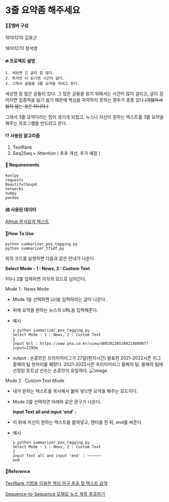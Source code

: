 # 3줄 요약좀 해주세요

#### 🧑‍💻멤버 구성

18101210 김효근

18101270 정석영

#### 🔥 프로젝트 설명

```
1. 세상엔 긴 글이 참 많다.
2. 하지만 다 읽기엔 시간이 없다.
3. 그래서 글들을 3줄 요약을 하려고 한다.
```

 세상엔 참 많은 글들이 있다. 그 많은 글들을 읽기 위해서는 시간이 많이 걸리고, 글이 길어지면 집중력을 잃기 쉽기 때문에 핵심을 파악하지 못하는 경우가 종종 있다.~~(귀찮아서 읽지 않는 것은 아니다.)~~

그래서 3줄 요약이라는 밈이 생기게 되었고, 뉴스나 자신이 원하는 텍스트를 3줄 요약을 해주는 프로그램을 만드려고 한다.

#### ⁉️ 사용된 알고리즘

1. TextRank
2. Seq2Seq + Attention ( 추후 개선, 추가 예정 )

#### 🧾 Requirements

```
konlpy
requests
BeautifulSoup4
networkx
numpy
pandas
```

#### ㏈ 사용된 데이터

[AIHub 문서요약 텍스트](https://aihub.or.kr/aidata/8054)

#### 🦻How To Use

```
python summarizer_pos_tagging.py
python summarizer_tfidf.py
```

위의 코드를 실행하면 다음과 같은 안내가 나온다.

**Select Mode - 1 : News, 2 : Custom Text**

1이나 2를 입력하면 각각의 모드로 넘어간다.



Mode 1 : News Mode

- Mode 1을 선택하면 Url을 입력하라는 글이 나온다.

- 뒤에 요약을 원하는 뉴스의 URL을 입력해준다.

- 예시

  ```
  ❯ python summarizer_pos_tagging.py
  Select Mode - 1 : News, 2 : Custom Text
  1
  Input Url : https://www.yna.co.kr/view/AKR20220528021400007?input=1195m
  ```

- output :  손흥민은 프리미어리그가 27일(현지시간) 발표한 2021-2022시즌 리그 올해의 팀 한자리를 꿰찼다. 2021-2022시즌 프리미어리그 올해의 팀.  올해의 팀에 선정된 토트넘 선수는 손흥민이 유일하다.
![image](https://user-images.githubusercontent.com/59858440/170812570-2cc54809-394d-4910-b55d-830006e3735e.png)

Mode 2 : Custom Text Mode

- 내가 원하는 텍스트를 복사해서 붙여 넣으면 요약을 해주는 모드이다.

- Mode 2를 선택하면 아래와 같은 문구가 나온다.

  **Input Text all and input 'end' :**

- 이 뒤에 자신이 원하는 텍스트를 붙여넣고, 엔터를 친 뒤, end를 써준다.

- 예시

  ``` 
  ❯ python summarizer_pos_tagging.py                                                                                       
  Select Mode - 1 : News, 2 : Custom Text
  2
  Input Text all and input 'end' : ~~~~~~
  end
  ```

#### 🙇Reference

[TextRank 기법을 이용한 핵심 어구 추출 및 텍스트 요약](https://bab2min.tistory.com/552)

[Sequence-to-Sequence 모델로 뉴스 제목 추출하기](https://ratsgo.github.io/natural%20language%20processing/2017/03/12/s2s/)



